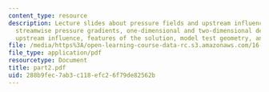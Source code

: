 ```yaml
---
content_type: resource
description: Lecture slides about pressure fields and upstream influence, normal and
  streamwise pressure gradients, one-dimensional and two-dimensional descriptions,
  upstream influence, features of the solution, model test geometry, and instrumentation.
file: /media/https%3A/open-learning-course-data-rc.s3.amazonaws.com/16-540-internal-flows-in-turbomachines-spring-2006/288b9fec7ab3c118efc26f79de82562b_part2.pdf
file_type: application/pdf
resourcetype: Document
title: part2.pdf
uid: 288b9fec-7ab3-c118-efc2-6f79de82562b
---
```

